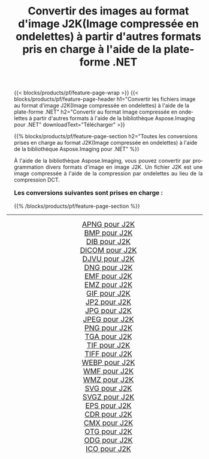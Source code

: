 ﻿---
title: Convertir des images au format d'image J2K(Image compressée en ondelettes) à partir d'autres formats pris en charge à l'aide de la plate-forme .NET 
weight: 3920
url: /fr/net/conversion/to/j2k/ 
lang: fr
langdirlevel: 2
locales: zh-hans,ja,it,ru,de,es,fr,nl,id,lt,pl,pt,vi,tr,ko,zh-hant,ar,hi,th,sv,cs,uk,he
description: En utilisant Aspose.Imaging pour la bibliothèque .NET, il est facile de convertir en J2K(Image compressée en ondelettes) à partir d'autres formats d'image pris en charge
---

{{< blocks/products/pf/feature-page-wrap >}}
{{< blocks/products/pf/feature-page-header h1="Convertir les fichiers image au format d'image J2K(Image compressée en ondelettes) à l'aide de la plate-forme .NET" h2="Convertir au format Image compressée en ondelettes à partir d'autres formats à l'aide de la bibliothèque Aspose.Imaging pour .NET" downloadText="Télécharger" >}}


{{% blocks/products/pf/feature-page-section  h2="Toutes les conversions prises en charge au format J2K(Image compressée en ondelettes) à l'aide de la bibliothèque Aspose.Imaging pour .NET" %}}
<p align=justify>À l'aide de la bibliothèque Aspose.Imaging, vous pouvez convertir par programmation divers formats d'image en image J2K. Un fichier J2K est une image compressée à l'aide de la compression par ondelettes au lieu de la compression DCT. </p>
<h3 style="margin-top:16px;">
Les conversions suivantes sont prises en charge :
</h3>
{{% /blocks/products/pf/feature-page-section %}}
<div class="container-fluid productfamilypage bg-gray">
    <div class="convertypes bg-gray agp-content section">
        <div class="container">
		<hr style="margin-left:-20px;"/>
		<div class="row other-converters" style="gap: 10px;font-size: 19px;text-align:center;">
		    <div class='col-md-3 other-converter remove-lp remove-rp'><a href="/imaging/fr/net/conversion/apng-to-j2k/" style="padding:15px;">APNG pour J2K</a></div>
<div class='col-md-3 other-converter remove-lp remove-rp'><a href="/imaging/fr/net/conversion/bmp-to-j2k/" style="padding:15px;">BMP pour J2K</a></div>
<div class='col-md-3 other-converter remove-lp remove-rp'><a href="/imaging/fr/net/conversion/dib-to-j2k/" style="padding:15px;">DIB pour J2K</a></div>
<div class='col-md-3 other-converter remove-lp remove-rp'><a href="/imaging/fr/net/conversion/dicom-to-j2k/" style="padding:15px;">DICOM pour J2K</a></div>
<div class='col-md-3 other-converter remove-lp remove-rp'><a href="/imaging/fr/net/conversion/djvu-to-j2k/" style="padding:15px;">DJVU pour J2K</a></div>
<div class='col-md-3 other-converter remove-lp remove-rp'><a href="/imaging/fr/net/conversion/dng-to-j2k/" style="padding:15px;">DNG pour J2K</a></div>
<div class='col-md-3 other-converter remove-lp remove-rp'><a href="/imaging/fr/net/conversion/emf-to-j2k/" style="padding:15px;">EMF pour J2K</a></div>
<div class='col-md-3 other-converter remove-lp remove-rp'><a href="/imaging/fr/net/conversion/emz-to-j2k/" style="padding:15px;">EMZ pour J2K</a></div>
<div class='col-md-3 other-converter remove-lp remove-rp'><a href="/imaging/fr/net/conversion/gif-to-j2k/" style="padding:15px;">GIF pour J2K</a></div>
<div class='col-md-3 other-converter remove-lp remove-rp'><a href="/imaging/fr/net/conversion/jp2-to-j2k/" style="padding:15px;">JP2 pour J2K</a></div>
<div class='col-md-3 other-converter remove-lp remove-rp'><a href="/imaging/fr/net/conversion/jpg-to-j2k/" style="padding:15px;">JPG pour J2K</a></div>
<div class='col-md-3 other-converter remove-lp remove-rp'><a href="/imaging/fr/net/conversion/jpeg-to-j2k/" style="padding:15px;">JPEG pour J2K</a></div>
<div class='col-md-3 other-converter remove-lp remove-rp'><a href="/imaging/fr/net/conversion/png-to-j2k/" style="padding:15px;">PNG pour J2K</a></div>
<div class='col-md-3 other-converter remove-lp remove-rp'><a href="/imaging/fr/net/conversion/tga-to-j2k/" style="padding:15px;">TGA pour J2K</a></div>
<div class='col-md-3 other-converter remove-lp remove-rp'><a href="/imaging/fr/net/conversion/tif-to-j2k/" style="padding:15px;">TIF pour J2K</a></div>
<div class='col-md-3 other-converter remove-lp remove-rp'><a href="/imaging/fr/net/conversion/tiff-to-j2k/" style="padding:15px;">TIFF pour J2K</a></div>
<div class='col-md-3 other-converter remove-lp remove-rp'><a href="/imaging/fr/net/conversion/webp-to-j2k/" style="padding:15px;">WEBP pour J2K</a></div>
<div class='col-md-3 other-converter remove-lp remove-rp'><a href="/imaging/fr/net/conversion/wmf-to-j2k/" style="padding:15px;">WMF pour J2K</a></div>
<div class='col-md-3 other-converter remove-lp remove-rp'><a href="/imaging/fr/net/conversion/wmz-to-j2k/" style="padding:15px;">WMZ pour J2K</a></div>
<div class='col-md-3 other-converter remove-lp remove-rp'><a href="/imaging/fr/net/conversion/svg-to-j2k/" style="padding:15px;">SVG pour J2K</a></div>
<div class='col-md-3 other-converter remove-lp remove-rp'><a href="/imaging/fr/net/conversion/svgz-to-j2k/" style="padding:15px;">SVGZ pour J2K</a></div>
<div class='col-md-3 other-converter remove-lp remove-rp'><a href="/imaging/fr/net/conversion/eps-to-j2k/" style="padding:15px;">EPS pour J2K</a></div>
<div class='col-md-3 other-converter remove-lp remove-rp'><a href="/imaging/fr/net/conversion/cdr-to-j2k/" style="padding:15px;">CDR pour J2K</a></div>
<div class='col-md-3 other-converter remove-lp remove-rp'><a href="/imaging/fr/net/conversion/cmx-to-j2k/" style="padding:15px;">CMX pour J2K</a></div>
<div class='col-md-3 other-converter remove-lp remove-rp'><a href="/imaging/fr/net/conversion/otg-to-j2k/" style="padding:15px;">OTG pour J2K</a></div>
<div class='col-md-3 other-converter remove-lp remove-rp'><a href="/imaging/fr/net/conversion/odg-to-j2k/" style="padding:15px;">ODG pour J2K</a></div>
<div class='col-md-3 other-converter remove-lp remove-rp'><a href="/imaging/fr/net/conversion/ico-to-j2k/" style="padding:15px;">ICO pour J2K</a></div>
                </div>
        </div>
    </div>
</div>
<br/>

